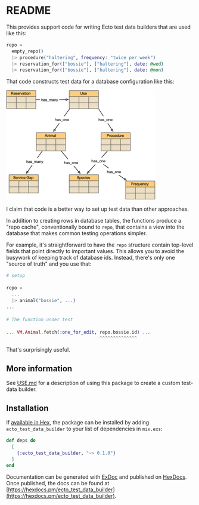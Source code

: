 # README

This provides support code for writing Ecto test data builders that
are used like this:

```elixir
repo = 
  empty_repo()
  |> procedure("haltering", frequency: "twice per week")
  |> reservation_for(["bossie"], ["haltering"], date: @wed)
  |> reservation_for(["bossie"], ["haltering"], date: @mon)
```

That code constructs test data for a database
configuration like this:

<img src="https://raw.githubusercontent.com/marick/ecto_test_data_builder/main/pics/reservation_schema.png" width="400px"/>

I claim that code is a better way to set up test data than other approaches. 

In addition to creating rows in database tables, the functions produce
a "repo cache", conventionally bound to `repo`, that contains a view into
the database that makes common testing operations simpler.

For example, it's straightforward to have the `repo` structure contain
top-level fields that point directly to important values. This allows
you to avoid the busywork of keeping track of database ids. Instead,
there's only one "source of truth" and you use that:

```elixir
# setup

repo = 
  ...
  |> animal("bossie", ...)
...

# The function under test

... VM.Animal.fetch(:one_for_edit, repo.bossie.id) ...
                                   ^^^^^^^^^^^^^^
```

That's surprisingly useful.

## More information

See [USE.md](./USE.md) for a description of using this package to
create a custom test-data builder.

## Installation

If [available in Hex](https://hex.pm/docs/publish), the package can be installed
by adding `ecto_test_data_builder` to your list of dependencies in `mix.exs`:

```elixir
def deps do
  [
    {:ecto_test_data_builder, "~> 0.1.0"}
  ]
end
```

Documentation can be generated with [ExDoc](https://github.com/elixir-lang/ex_doc)
and published on [HexDocs](https://hexdocs.pm). Once published, the docs can
be found at [https://hexdocs.pm/ecto_test_data_builder](https://hexdocs.pm/ecto_test_data_builder).


